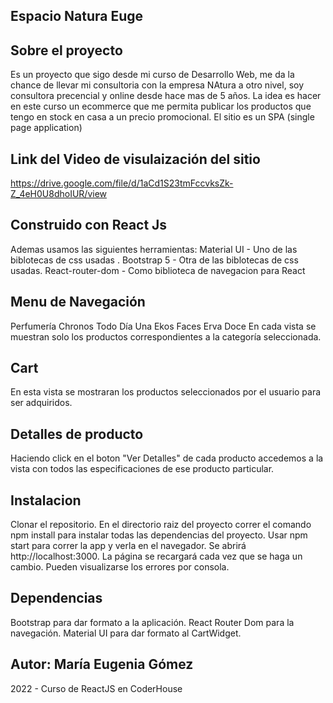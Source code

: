 ## Espacio Natura Euge

## Sobre el proyecto
Es un proyecto que sigo desde mi curso de Desarrollo Web, me da la chance de llevar mi consultoria con la empresa NAtura a otro nivel, soy consultora precencial y online desde hace mas de 5 años. La idea es hacer en este curso un ecommerce que me permita publicar los productos que tengo en stock en casa a un precio promocional.
El sitio es un SPA (single page application)

## Link del Video de visulaización del sitio
https://drive.google.com/file/d/1aCd1S23tmFccvksZk-Z_4eH0U8dhoIUR/view

## Construido con React Js
Ademas usamos las siguientes herramientas:
Material UI - Uno de las biblotecas de css usadas .
Bootstrap 5 - Otra de las biblotecas de css usadas.
React-router-dom - Como biblioteca de navegacion para React

## Menu de Navegación
Perfumería
Chronos
Todo Día
Una
Ekos
Faces
Erva Doce
En cada vista se muestran solo los productos correspondientes a la categoría seleccionada.

## Cart
En esta vista se mostraran los productos seleccionados por el usuario para ser adquiridos.

## Detalles de producto
Haciendo click en el boton "Ver Detalles" de cada producto accedemos a la vista con todos las especificaciones de ese producto particular.

## Instalacion
Clonar el repositorio.
En el directorio raiz del proyecto correr el comando npm install para instalar todas las dependencias del proyecto.
Usar npm start para correr la app y verla en el navegador. Se abrirá http://localhost:3000. La página se recargará cada vez que se haga un cambio. Pueden visualizarse los errores por consola.

## Dependencias
Bootstrap para dar formato a la aplicación.
React Router Dom para la navegación.
Material UI para dar formato al CartWidget.

## Autor: María Eugenia Gómez
2022 - Curso de ReactJS en CoderHouse